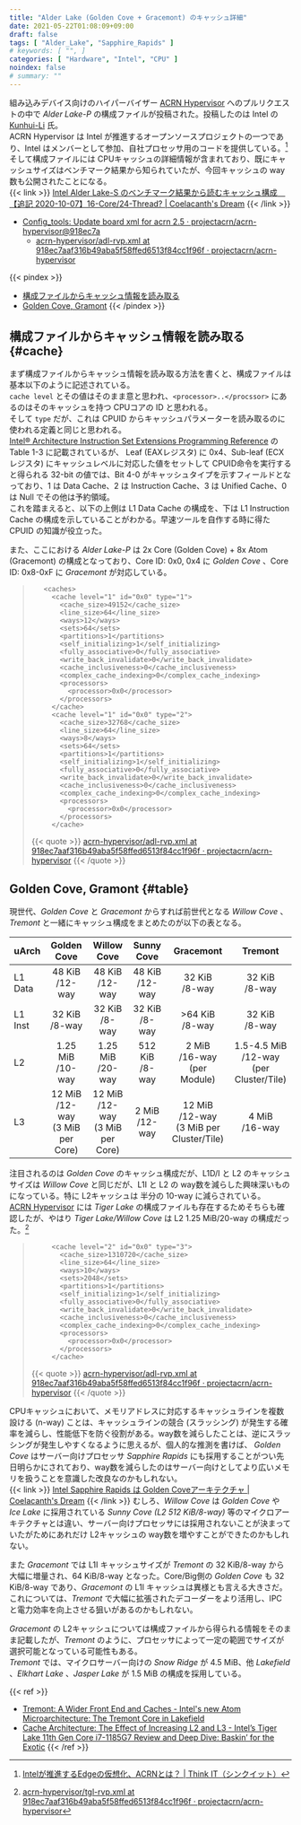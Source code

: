 ```yaml
---
title: "Alder Lake (Golden Cove + Gracemont) のキャッシュ詳細"
date: 2021-05-22T01:08:09+09:00
draft: false
tags: [ "Alder_Lake", "Sapphire_Rapids" ]
# keywords: [ "", ]
categories: [ "Hardware", "Intel", "CPU" ]
noindex: false
# summary: ""
---
```


組み込みデバイス向けのハイパーバイザー [ACRN Hypervisor](https://github.com/projectacrn/acrn-hypervisor) へのプルリクエストの中で *Alder Lake-P* の構成ファイルが投稿された。投稿したのは Intel の [Kunhui-Li](https://github.com/Kunhui-Li) 氏。  
ACRN Hypervisor は Intel が推進するオープンソースプロジェクトの一つであり、Intel はメンバーとして参加、自社プロセッサ用のコードを提供している。[^intel-acrn]  
そして構成ファイルには CPUキャッシュの詳細情報が含まれており、既にキャッシュサイズはベンチマーク結果から知られていたが、今回キャッシュの way数も公開されたことになる。  
{{< link >}} [Intel Alder Lake-S のベンチマーク結果から読むキャッシュ構成　【追記 2020-10-07】16-Core/24-Thread? | Coelacanth's Dream](/posts/2020/10/06/intel-adls-benchmark-cache/) {{< /link >}}

 * [Config_tools: Update board xml for acrn 2.5 · projectacrn/acrn-hypervisor@918ec7a](https://github.com/projectacrn/acrn-hypervisor/commit/918ec7aaf316b49aba5f58ffed6513f84cc1f96f)
    * [acrn-hypervisor/adl-rvp.xml at 918ec7aaf316b49aba5f58ffed6513f84cc1f96f · projectacrn/acrn-hypervisor](https://github.com/projectacrn/acrn-hypervisor/blob/918ec7aaf316b49aba5f58ffed6513f84cc1f96f/misc/config_tools/data/adl-rvp/adl-rvp.xml)

[^intel-acrn]: [Intelが推進するEdgeの仮想化、ACRNとは？ | Think IT（シンクイット）](https://thinkit.co.jp/article/13695)

{{< pindex >}}
 * [構成ファイルからキャッシュ情報を読み取る](#cache)
 * [Golden Cove, Gramont](#table)
{{< /pindex >}}

## 構成ファイルからキャッシュ情報を読み取る {#cache}

まず構成ファイルからキャッシュ情報を読み取る方法を書くと、構成ファイルは基本以下のように記述されている。  
`cache level` とその値はそのまま意と思われ、`<processor>..</procssor>` にあるのはそのキャッシュを持つ CPUコアの ID と思われる。  
そして `type` だが、これは CPUID からキャッシュパラメーターを読み取るのに使われる定義と同じと思われる。  
[Intel® Architecture Instruction Set Extensions Programming Reference](https://software.intel.com/content/www/us/en/develop/download/intel-architecture-instruction-set-extensions-programming-reference.html) の Table 1-3 に記載されているが、 Leaf (EAXレジスタ) に 0x4、Sub-leaf (ECXレジスタ) にキャッシュレベルに対応した値をセットして CPUID命令を実行すると得られる 32-bit の値では、Bit 4-0 がキャッシュタイプを示すフィールドとなっており、1 は Data Cache、2 は Instruction Cache、3 は Unified Cache、0 は Null でその他は予約領域。  
これを踏まえると、以下の上側は L1 Data Cache の構成を、下は L1 Instruction Cache の構成を示していることがわかる。早速ツールを自作する時に得た CPUID の知識が役立った。  

また、ここにおける *Alder Lake-P* は 2x Core (Golden Cove) + 8x Atom (Gracemont) の構成となっており、Core ID: 0x0, 0x4 に *Golden Cove* 、Core ID: 0x8-0xF に *Gracemont* が対応している。  

 > 		  <caches>
 > 		    <cache level="1" id="0x0" type="1">
 > 		      <cache_size>49152</cache_size>
 > 		      <line_size>64</line_size>
 > 		      <ways>12</ways>
 > 		      <sets>64</sets>
 > 		      <partitions>1</partitions>
 > 		      <self_initializing>1</self_initializing>
 > 		      <fully_associative>0</fully_associative>
 > 		      <write_back_invalidate>0</write_back_invalidate>
 > 		      <cache_inclusiveness>0</cache_inclusiveness>
 > 		      <complex_cache_indexing>0</complex_cache_indexing>
 > 		      <processors>
 > 		        <processor>0x0</processor>
 > 		      </processors>
 > 		    </cache>
 > 		    <cache level="1" id="0x0" type="2">
 > 		      <cache_size>32768</cache_size>
 > 		      <line_size>64</line_size>
 > 		      <ways>8</ways>
 > 		      <sets>64</sets>
 > 		      <partitions>1</partitions>
 > 		      <self_initializing>1</self_initializing>
 > 		      <fully_associative>0</fully_associative>
 > 		      <write_back_invalidate>0</write_back_invalidate>
 > 		      <cache_inclusiveness>0</cache_inclusiveness>
 > 		      <complex_cache_indexing>0</complex_cache_indexing>
 > 		      <processors>
 > 		        <processor>0x0</processor>
 > 		      </processors>
 > 		    </cache>
 >
 > {{< quote >}} [acrn-hypervisor/adl-rvp.xml at 918ec7aaf316b49aba5f58ffed6513f84cc1f96f · projectacrn/acrn-hypervisor](https://github.com/projectacrn/acrn-hypervisor/blob/918ec7aaf316b49aba5f58ffed6513f84cc1f96f/misc/config_tools/data/adl-rvp/adl-rvp.xml) {{< /quote >}}

## Golden Cove, Gramont {#table}

現世代、*Golden Cove* と *Gracemont* からすれば前世代となる *Willow Cove* 、*Tremont* と一緒にキャッシュ構成をまとめたのが以下の表となる。  


| uArch     | Golden Cove   | Willow Cove   | Sunny Cove | Gracemont | Tremont   |
| :--       | :--:          | :--:          | :--:      | :--:      | :--: |
| L1 Data   | 48 KiB<br>/12-way | 48 KiB<br>/12-way | 48 KiB<br>/12-way | 32 KiB<br>/8-way | 32 KiB<br>/8-way 
| L1 Inst   | 32 KiB<br>/8-way  | 32 KiB<br>/8-way | 32 KiB<br>/8-way | >64 KiB<br>/8-way | 32 KiB<br>/8-way
| L2        | 1.25 MiB<br>/10-way | 1.25 MiB<br>/20-way | 512 KiB<br>/8-way | 2 MiB<br>/16-way<br>(per Module) | 1.5-4.5 MiB<br>/12-way<br>(per Cluster/Tile) |
| L3        | 12 MiB<br>/12-way<br>(3 MiB per Core) | 12 MiB<br>/12-way<br>(3 MiB per Core) | 2 MiB<br>/12-way  |12 MiB<br>/12-way<br>(3 MiB per Cluster/Tile) | 4 MiB<br>/16-way

注目されるのは *Golden Cove* のキャッシュ構成だが、L1D/I と L2 のキャッシュサイズは *Willow Cove* と同じだが、L1I と L2 の way数を減らした興味深いものになっている。特に L2キャッシュは 半分の 10-way に減らされている。  
[ACRN Hypervisor](https://github.com/projectacrn/acrn-hypervisor) には *Tiger Lake* の構成ファイルも存在するためそちらも確認したが、やはり *Tiger Lake/Willow Cove* は L2 1.25 MiB/20-way の構成だった。[^tgl-rvp]  

[^tgl-rvp]: [acrn-hypervisor/tgl-rvp.xml at 918ec7aaf316b49aba5f58ffed6513f84cc1f96f · projectacrn/acrn-hypervisor](https://github.com/projectacrn/acrn-hypervisor/blob/918ec7aaf316b49aba5f58ffed6513f84cc1f96f/misc/config_tools/data/tgl-rvp/tgl-rvp.xml#L744)

 > 		    <cache level="2" id="0x0" type="3">
 > 		      <cache_size>1310720</cache_size>
 > 		      <line_size>64</line_size>
 > 		      <ways>10</ways>
 > 		      <sets>2048</sets>
 > 		      <partitions>1</partitions>
 > 		      <self_initializing>1</self_initializing>
 > 		      <fully_associative>0</fully_associative>
 > 		      <write_back_invalidate>0</write_back_invalidate>
 > 		      <cache_inclusiveness>0</cache_inclusiveness>
 > 		      <complex_cache_indexing>0</complex_cache_indexing>
 > 		      <processors>
 > 		        <processor>0x0</processor>
 > 		      </processors>
 > 		    </cache>
 >
 > {{< quote >}} [acrn-hypervisor/adl-rvp.xml at 918ec7aaf316b49aba5f58ffed6513f84cc1f96f · projectacrn/acrn-hypervisor](https://github.com/projectacrn/acrn-hypervisor/blob/918ec7aaf316b49aba5f58ffed6513f84cc1f96f/misc/config_tools/data/adl-rvp/adl-rvp.xml) {{< /quote >}}

CPUキャッシュにおいて、メモリアドレスに対応するキャッシュラインを複数設ける (n-way) ことは、キャッシュラインの競合 (スラッシング) が発生する確率を減らし、性能低下を防ぐ役割がある。way数を減らしたことは、逆にスラッシングが発生しやすくなるように思えるが、個人的な推測を書けば、 *Golden Cove* はサーバー向けプロセッサ *Sapphire Rapids* にも採用することがつい先日明らかにされており、way数を減らしたのはサーバー向けとしてより広いメモリを扱うことを意識した改良なのかもしれない。  
{{< link >}} [Intel Sapphire Rapids は Golden Coveアーキテクチャ | Coelacanth's Dream](/posts/2021/05/20/intel-spr-golden_cove/) {{< /link >}}
むしろ、*Willow Cove* は *Golden Cove* や *Ice Lake* に採用されている *Sunny Cove (L2 512 KiB/8-way)* 等のマイクロアーキテクチャとは違い、サーバー向けプロセッサには採用されないことが決まっていたがためにあれだけ L2キャッシュの way数を増やすことができたのかもしれない。  

また *Gracemont* では L1I キャッシュサイズが *Tremont* の 32 KiB/8-way から大幅に増量され、64 KiB/8-way となった。Core/Big側の *Golden Cove* も 32 KiB/8-way であり、*Gracemont* の L1I キャッシュは異様とも言える大きさだ。  
これについては、*Tremont* で大幅に拡張されたデコーダーをより活用し、IPC と電力効率を向上させる狙いがあるのかもしれない。  

*Gracemont* の L2キャッシュについては構成ファイルから得られる情報をそのまま記載したが、*Tremont* のように、プロセッサによって一定の範囲でサイズが選択可能となっている可能性もある。  
*Tremont* では、マイクロサーバー向けの *Snow Ridge* が 4.5 MiB、他 *Lakefield* 、*Elkhart Lake* 、*Jasper Lake* が 1.5 MiB の構成を採用している。  


{{< ref >}}
 * [Tremont: A Wider Front End and Caches - Intel's new Atom Microarchitecture: The Tremont Core in Lakefield](https://www.anandtech.com/show/15009/intels-new-atom-microarchitecture-the-tremont-core/2)
 * [Cache Architecture: The Effect of Increasing L2 and L3 - Intel’s Tiger Lake 11th Gen Core i7-1185G7 Review and Deep Dive: Baskin’ for the Exotic](https://www.anandtech.com/show/16084/intel-tiger-lake-review-deep-dive-core-11th-gen/4)
{{< /ref >}}
